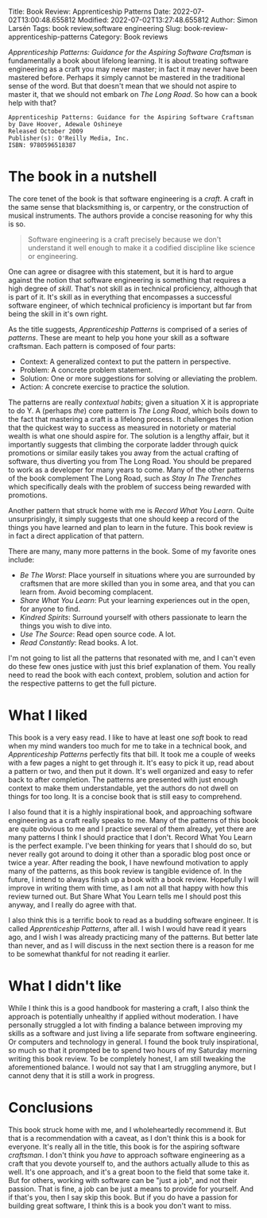 Title: Book Review: Apprenticeship Patterns
Date: 2022-07-02T13:00:48.655812
Modified: 2022-07-02T13:27:48.655812
Author: Simon Larsén
Tags: book review,software engineering
Slug: book-review-apprenticeship-patterns
Category: Book reviews

_Apprenticeship Patterns: Guidance for the Aspiring Software Craftsman_ is
fundamentally a book about lifelong learning. It is about treating software
engineering as a craft you may never master; in fact it may never have been
mastered before. Perhaps it simply cannot be mastered in the traditional sense
of the word. But that doesn't mean that we should not aspire to master it, that
we should not embark on _The Long Road_. So how can a book help with that?

```
Apprenticeship Patterns: Guidance for the Aspiring Software Craftsman
by Dave Hoover, Adewale Oshineye
Released October 2009
Publisher(s): O'Reilly Media, Inc.
ISBN: 9780596518387
```

# The book in a nutshell
The core tenet of the book is that software engineering is a _craft_. A craft in
the same sense that blacksmithing is, or carpentry, or the construction of
musical instruments. The authors provide a concise reasoning for why this is so.

> Software engineering is a craft precisely because we don't understand it well
> enough to make it a codified discipline like science or engineering.

One can agree or disagree with this statement, but it is hard to argue against
the notion that software engineering is something that requires a high degree of
_skill_. That's not skill as in technical proficiency, although that is part of
it. It's skill as in everything that encompasses a successful software engineer,
of which technical proficiency is important but far from being the skill in it's
own right.

As the title suggests, _Apprenticeship Patterns_ is comprised of a series of
_patterns_. These are meant to help you hone your skill as a software craftsman.
Each pattern is composed of four parts:

* Context: A generalized context to put the pattern in perspective.
* Problem: A concrete problem statement.
* Solution: One or more suggestions for solving or alleviating the problem.
* Action: A concrete exercise to practice the solution.

The patterns are really _contextual habits_; given a situation X it is
appropriate to do Y. A (perhaps _the_) core pattern is _The Long Road_, which
boils down to the fact that mastering a craft is a lifelong process. It
challenges the notion that the quickest way to success as measured in notoriety
or material wealth is what one should aspire for. The solution is a lengthy
affair, but it importantly suggests that climbing the corporate ladder through
quick promotions or similar easily takes you away from the actual crafting of
software, thus diverting you from The Long Road. You should be prepared to work
as a developer for many years to come. Many of the other patterns of the book
complement The Long Road, such as _Stay In The Trenches_ which specifically
deals with the problem of success being rewarded with promotions.

Another pattern that struck home with me is _Record What You Learn_. Quite
unsurprisingly, it simply suggests that one should keep a record of the things
you have learned and plan to learn in the future. This book review is in fact a
direct application of that pattern.

There are many, many more patterns in the book. Some of my favorite ones include:

* _Be The Worst_: Place yourself in situations where you are surrounded by
  craftsmen that are more skilled than you in some area, and that you can learn
  from. Avoid becoming complacent.
* _Share What You Learn_: Put your learning experiences out in the open, for
  anyone to find.
* _Kindred Spirits_: Surround yourself with others passionate to learn the
  things you wish to dive into.
* _Use The Source_: Read open source code. A lot.
* _Read Constantly_: Read books. A lot.

I'm not going to list all the patterns that resonated with me, and I can't even
do these few ones justice with just this brief explanation of them. You really
need to read the book with each context, problem, solution and action for the
respective patterns to get the full picture.

# What I liked
This book is a very easy read. I like to have at least one _soft_ book to read
when my mind wanders too much for me to take in a technical book, and
_Apprenticeship Patterns_ perfectly fits that bill. It took me a couple of weeks
with a few pages a night to get through it. It's easy to pick it up, read about
a pattern or two, and then put it down. It's well organized and easy to refer
back to after completion. The patterns are presented with just enough context to
make them understandable, yet the authors do not dwell on things for too long.
It is a concise book that is still easy to comprehend.

I also found that it is a highly inspirational book, and approaching software
engineering as a craft really speaks to me. Many of the patterns of this book
are quite obvious to me and I practice several of them already, yet there are
many patterns I think I should practice that I don't. Record What You Learn is
the perfect example. I've been thinking for years that I should do so, but never
really got around to doing it other than a sporadic blog post once or twice a
year. After reading the book, I have newfound motivation to apply many of
the patterns, as this book review is tangible evidence of. In the future, I
intend to always finish up a book with a book review. Hopefully I will improve
in writing them with time, as I am not all that happy with how this review
turned out. But Share What You Learn tells me I should post this anyway, and I
really do agree with that.

I also think this is a terrific book to read as a budding software engineer. It
is called _Apprenticeship Patterns_, after all. I wish I would have read it
years ago, and I wish I was already practicing many of the patterns. But better
late than never, and as I will discuss in the next section there is a reason for
me to be somewhat thankful for not reading it earlier.

# What I didn't like
While I think this is a good handbook for mastering a craft, I also think the
approach is potentially unhealthy if applied without moderation. I have
personally struggled a lot with finding a balance between improving my skills as
a software and just living a life separate from software engineering. Or
computers and technology in general. I found the book truly inspirational, so
much so that it prompted be to spend two hours of my Saturday morning writing
this book review. To be completely honest, I am still tweaking the
aforementioned balance. I would not say that I am struggling anymore, but I
cannot deny that it is still a work in progress.

# Conclusions
This book struck home with me, and I wholeheartedly recommend it. But that is a
recommendation with a caveat, as I don't think this is a book for everyone.
It's really all in the title, this book is for the aspiring software
_craftsman_. I don't think you _have_ to approach software engineering as a
craft that you devote yourself to, and the authors actually allude to this as
well. It's one approach, and it's a great boon to the field that some take it.
But for others, working with software can be "just a job", and not their
passion. That is fine, a job can be just a means to provide for yourself. And
if that's you, then I say skip this book. But if you do have a passion for
building great software, I think this is a book you don't want to miss.
